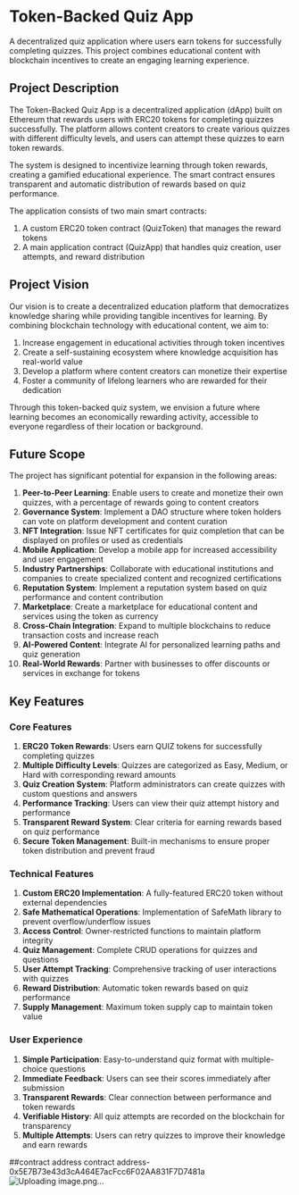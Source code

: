 # Token-Backed Quiz App

A decentralized quiz application where users earn tokens for successfully completing quizzes. This project combines educational content with blockchain incentives to create an engaging learning experience.

## Project Description

The Token-Backed Quiz App is a decentralized application (dApp) built on Ethereum that rewards users with ERC20 tokens for completing quizzes successfully. The platform allows content creators to create various quizzes with different difficulty levels, and users can attempt these quizzes to earn token rewards.

The system is designed to incentivize learning through token rewards, creating a gamified educational experience. The smart contract ensures transparent and automatic distribution of rewards based on quiz performance.

The application consists of two main smart contracts:
1. A custom ERC20 token contract (QuizToken) that manages the reward tokens
2. A main application contract (QuizApp) that handles quiz creation, user attempts, and reward distribution

## Project Vision

Our vision is to create a decentralized education platform that democratizes knowledge sharing while providing tangible incentives for learning. By combining blockchain technology with educational content, we aim to:

1. Increase engagement in educational activities through token incentives
2. Create a self-sustaining ecosystem where knowledge acquisition has real-world value
3. Develop a platform where content creators can monetize their expertise
4. Foster a community of lifelong learners who are rewarded for their dedication

Through this token-backed quiz system, we envision a future where learning becomes an economically rewarding activity, accessible to everyone regardless of their location or background.

## Future Scope

The project has significant potential for expansion in the following areas:

1. **Peer-to-Peer Learning**: Enable users to create and monetize their own quizzes, with a percentage of rewards going to content creators
2. **Governance System**: Implement a DAO structure where token holders can vote on platform development and content curation
3. **NFT Integration**: Issue NFT certificates for quiz completion that can be displayed on profiles or used as credentials
4. **Mobile Application**: Develop a mobile app for increased accessibility and user engagement
5. **Industry Partnerships**: Collaborate with educational institutions and companies to create specialized content and recognized certifications
6. **Reputation System**: Implement a reputation system based on quiz performance and content contribution
7. **Marketplace**: Create a marketplace for educational content and services using the token as currency
8. **Cross-Chain Integration**: Expand to multiple blockchains to reduce transaction costs and increase reach
9. **AI-Powered Content**: Integrate AI for personalized learning paths and quiz generation
10. **Real-World Rewards**: Partner with businesses to offer discounts or services in exchange for tokens

## Key Features

### Core Features

1. **ERC20 Token Rewards**: Users earn QUIZ tokens for successfully completing quizzes
2. **Multiple Difficulty Levels**: Quizzes are categorized as Easy, Medium, or Hard with corresponding reward amounts
3. **Quiz Creation System**: Platform administrators can create quizzes with custom questions and answers
4. **Performance Tracking**: Users can view their quiz attempt history and performance
5. **Transparent Reward System**: Clear criteria for earning rewards based on quiz performance
6. **Secure Token Management**: Built-in mechanisms to ensure proper token distribution and prevent fraud

### Technical Features

1. **Custom ERC20 Implementation**: A fully-featured ERC20 token without external dependencies
2. **Safe Mathematical Operations**: Implementation of SafeMath library to prevent overflow/underflow issues
3. **Access Control**: Owner-restricted functions to maintain platform integrity
4. **Quiz Management**: Complete CRUD operations for quizzes and questions
5. **User Attempt Tracking**: Comprehensive tracking of user interactions with quizzes
6. **Reward Distribution**: Automatic token rewards based on quiz performance
7. **Supply Management**: Maximum token supply cap to maintain token value

### User Experience

1. **Simple Participation**: Easy-to-understand quiz format with multiple-choice questions
2. **Immediate Feedback**: Users can see their scores immediately after submission
3. **Transparent Rewards**: Clear connection between performance and token rewards
4. **Verifiable History**: All quiz attempts are recorded on the blockchain for transparency
5. **Multiple Attempts**: Users can retry quizzes to improve their knowledge and earn rewards

##contract address
contract address-0x5E7B73e43d3cA464E7acFcc6F02AA831F7D7481a
![Uploading image.png…]()
